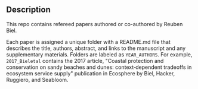 ## Description

This repo contains refereed papers authored or co-authored by Reuben Biel.

Each paper is assigned a unique folder with a README.md file that describes the title, authors, abstract, and links to the manuscript and any supplementary materials. Folders are labeled as `YEAR_AUTHORS`. For example, `2017_Bieletal` contains the 2017 article, "Coastal protection and conservation on sandy beaches and dunes: context‐dependent tradeoffs in ecosystem service supply"  publication in Ecosphere by Biel, Hacker, Ruggiero, and Seabloom.